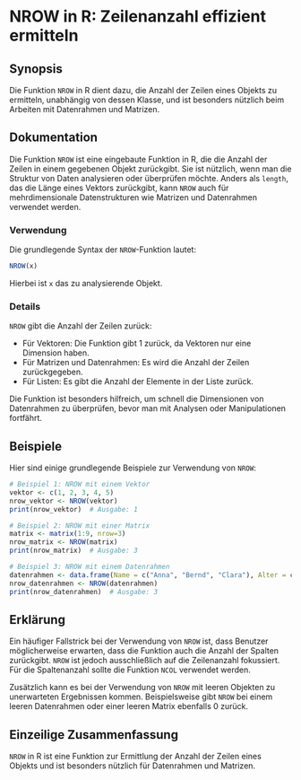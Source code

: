 <!--
Meta Description: # NROW in R: Zeilenanzahl effizient ermitteln ## Synopsis Die Funktion `NROW` in R dient dazu, die Anzahl der Zeilen eines Objekts zu ermitteln, unabh...
Meta Keywords: nrow, die, der, funktion, ist
-->

# NROW in R: Zeilenanzahl effizient ermitteln

## Synopsis
Die Funktion `NROW` in R dient dazu, die Anzahl der Zeilen eines Objekts zu ermitteln, unabhängig von dessen Klasse, und ist besonders nützlich beim Arbeiten mit Datenrahmen und Matrizen.

## Dokumentation
Die Funktion `NROW` ist eine eingebaute Funktion in R, die die Anzahl der Zeilen in einem gegebenen Objekt zurückgibt. Sie ist nützlich, wenn man die Struktur von Daten analysieren oder überprüfen möchte. Anders als `length`, das die Länge eines Vektors zurückgibt, kann `NROW` auch für mehrdimensionale Datenstrukturen wie Matrizen und Datenrahmen verwendet werden.

### Verwendung
Die grundlegende Syntax der `NROW`-Funktion lautet:

```R
NROW(x)
```

Hierbei ist `x` das zu analysierende Objekt. 

### Details
`NROW` gibt die Anzahl der Zeilen zurück:
- Für Vektoren: Die Funktion gibt 1 zurück, da Vektoren nur eine Dimension haben.
- Für Matrizen und Datenrahmen: Es wird die Anzahl der Zeilen zurückgegeben.
- Für Listen: Es gibt die Anzahl der Elemente in der Liste zurück.

Die Funktion ist besonders hilfreich, um schnell die Dimensionen von Datenrahmen zu überprüfen, bevor man mit Analysen oder Manipulationen fortfährt.

## Beispiele
Hier sind einige grundlegende Beispiele zur Verwendung von `NROW`:

```R
# Beispiel 1: NROW mit einem Vektor
vektor <- c(1, 2, 3, 4, 5)
nrow_vektor <- NROW(vektor)
print(nrow_vektor)  # Ausgabe: 1

# Beispiel 2: NROW mit einer Matrix
matrix <- matrix(1:9, nrow=3)
nrow_matrix <- NROW(matrix)
print(nrow_matrix)  # Ausgabe: 3

# Beispiel 3: NROW mit einem Datenrahmen
datenrahmen <- data.frame(Name = c("Anna", "Bernd", "Clara"), Alter = c(28, 34, 26))
nrow_datenrahmen <- NROW(datenrahmen)
print(nrow_datenrahmen)  # Ausgabe: 3
```

## Erklärung
Ein häufiger Fallstrick bei der Verwendung von `NROW` ist, dass Benutzer möglicherweise erwarten, dass die Funktion auch die Anzahl der Spalten zurückgibt. `NROW` ist jedoch ausschließlich auf die Zeilenanzahl fokussiert. Für die Spaltenanzahl sollte die Funktion `NCOL` verwendet werden. 

Zusätzlich kann es bei der Verwendung von `NROW` mit leeren Objekten zu unerwarteten Ergebnissen kommen. Beispielsweise gibt `NROW` bei einem leeren Datenrahmen oder einer leeren Matrix ebenfalls 0 zurück.

## Einzeilige Zusammenfassung
`NROW` in R ist eine Funktion zur Ermittlung der Anzahl der Zeilen eines Objekts und ist besonders nützlich für Datenrahmen und Matrizen.